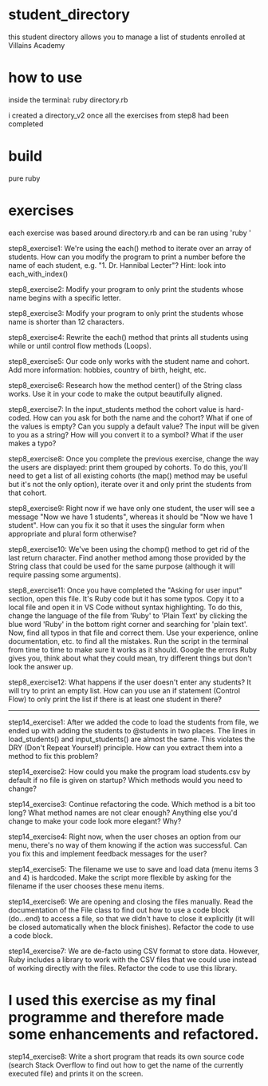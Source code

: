 # student_directory

this student directory allows you to manage a list of students enrolled at Villains Academy

# how to use

inside the terminal:
ruby directory.rb

i created a directory_v2 once all the exercises from step8 had been completed

# build

pure ruby

# exercises

each exercise was based around directory.rb and can be ran using 'ruby <FILENAME>'

step8_exercise1:
We're using the each() method to iterate over an array of students. How can you modify the program to print a number before the name of each student, e.g. "1. Dr. Hannibal Lecter"? Hint: look into each_with_index()

step8_exercise2:
Modify your program to only print the students whose name begins with a specific letter.

step8_exercise3:
Modify your program to only print the students whose name is shorter than 12 characters.

step8_exercise4:
Rewrite the each() method that prints all students using while or until control flow methods (Loops).

step8_exercise5:
Our code only works with the student name and cohort. Add more information: hobbies, country of birth, height, etc.

step8_exercise6:
Research how the method center() of the String class works. Use it in your code to make the output beautifully aligned.

step8_exercise7:
In the input_students method the cohort value is hard-coded. How can you ask for both the name and the cohort? What if one of the values is empty? Can you supply a default value? The input will be given to you as a string? How will you convert it to a symbol? What if the user makes a typo?

step8_exercise8:
Once you complete the previous exercise, change the way the users are displayed: print them grouped by cohorts. To do this, you'll need to get a list of all existing cohorts (the map() method may be useful but it's not the only option), iterate over it and only print the students from that cohort.

step8_exercise9:
Right now if we have only one student, the user will see a message "Now we have 1 students", whereas it should be "Now we have 1 student". How can you fix it so that it uses the singular form when appropriate and plural form otherwise?

step8_exercise10:
We've been using the chomp() method to get rid of the last return character. Find another method among those provided by the String class that could be used for the same purpose (although it will require passing some arguments).

step8_exercise11:
Once you have completed the "Asking for user input" section, open this file. It's Ruby code but it has some typos. Copy it to a local file and open it in VS Code without syntax highlighting. To do this, change the language of the file from 'Ruby' to 'Plain Text' by clicking the blue word 'Ruby' in the bottom right corner and searching for 'plain text'. Now, find all typos in that file and correct them. Use your experience, online documentation, etc. to find all the mistakes. Run the script in the terminal from time to time to make sure it works as it should. Google the errors Ruby gives you, think about what they could mean, try different things but don't look the answer up.

step8_exercise12:
What happens if the user doesn't enter any students? It will try to print an empty list. How can you use an if statement (Control Flow) to only print the list if there is at least one student in there?

-----------------

step14_exercise1:
After we added the code to load the students from file, we ended up with adding the students to @students in two places. The lines in load_students() and input_students() are almost the same. This violates the DRY (Don't Repeat Yourself) principle. How can you extract them into a method to fix this problem?

step14_exercise2:
How could you make the program load students.csv by default if no file is given on startup? Which methods would you need to change?

step14_exercise3:
Continue refactoring the code. Which method is a bit too long? What method names are not clear enough? Anything else you'd change to make your code look more elegant? Why?

step14_exercise4:
Right now, when the user choses an option from our menu, there's no way of them knowing if the action was successful. Can you fix this and implement feedback messages for the user?

step14_exercise5:
The filename we use to save and load data (menu items 3 and 4) is hardcoded. Make the script more flexible by asking for the filename if the user chooses these menu items.

step14_exercise6:
We are opening and closing the files manually. Read the documentation of the File class to find out how to use a code block (do...end) to access a file, so that we didn't have to close it explicitly (it will be closed automatically when the block finishes). Refactor the code to use a code block.

step14_exercise7:
We are de-facto using CSV format to store data. However, Ruby includes a library to work with the CSV files that we could use instead of working directly with the files. Refactor the code to use this library. 
# I used this exercise as my final programme and therefore made some enhancements and refactored.

step14_exercise8:
Write a short program that reads its own source code (search Stack Overflow to find out how to get the name of the currently executed file) and prints it on the screen.